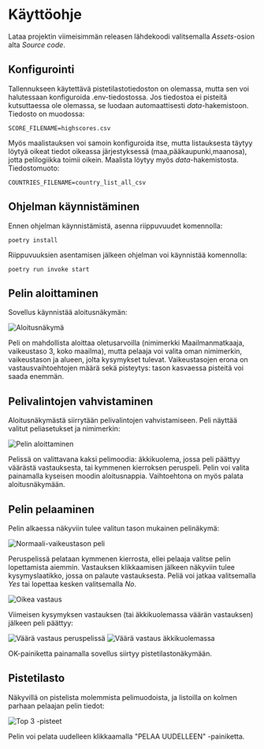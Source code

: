 # Käyttöohje

Lataa projektin viimeisimmän releasen lähdekoodi valitsemalla *Assets*-osion alta *Source code*.

## Konfigurointi

Tallennukseen käytettävä pistetilastotiedoston on olemassa, mutta sen voi halutessaan konfiguroida .env-tiedostossa. Jos tiedostoa ei pisteitä kutsuttaessa ole olemassa, se luodaan automaattisesti *data*-hakemistoon. Tiedosto on muodossa:

```
SCORE_FILENAME=highscores.csv
```
Myös maalistauksen voi samoin konfiguroida itse, mutta listauksesta täytyy löytyä oikeat tiedot oikeassa järjestyksessä (maa,pääkaupunki,maanosa), jotta pelilogiikka toimii oikein. Maalista löytyy myös *data*-hakemistosta. Tiedostomuoto:

```
COUNTRIES_FILENAME=country_list_all_csv
```

## Ohjelman käynnistäminen

Ennen ohjelman käynnistämistä, asenna riippuvuudet komennolla:

```
poetry install
```

Riippuvuuksien asentamisen jälkeen ohjelman voi käynnistää komennolla:

```
poetry run invoke start
```

## Pelin aloittaminen

Sovellus käynnistää aloitusnäkymän:

![Aloitusnäkymä](Kuvat/start.png)

Peli on mahdollista aloittaa oletusarvoilla (nimimerkki Maailmanmatkaaja, vaikeustaso 3, koko maailma), mutta pelaaja voi valita oman nimimerkin, vaikeustason ja alueen, jolta kysymykset tulevat. Vaikeustasojen erona on vastausvaihtoehtojen määrä sekä pisteytys: tason kasvaessa pisteitä voi saada enemmän.

## Pelivalintojen vahvistaminen

Aloitusnäkymästä siirrytään pelivalintojen vahvistamiseen. Peli näyttää valitut peliasetukset ja nimimerkin:

![Pelin aloittaminen](Kuvat/ready.png)

Pelissä on valittavana kaksi pelimoodia: äkkikuolema, jossa peli päättyy väärästä vastauksesta, tai kymmenen kierroksen peruspeli. Pelin voi valita painamalla kyseisen moodin aloitusnappia. Vaihtoehtona on myös palata aloitusnäkymään.

## Pelin pelaaminen

Pelin alkaessa näkyviin tulee valitun tason mukainen pelinäkymä:

![Normaali-vaikeustason peli](Kuvat/game.png)

Peruspelissä pelataan kymmenen kierrosta, ellei pelaaja valitse pelin lopettamista aiemmin. Vastauksen klikkaamisen jälkeen näkyviin tulee kysymyslaatikko, jossa on palaute vastauksesta. Peliä voi jatkaa valitsemalla *Yes* tai lopettaa kesken valitsemalla *No*.

![Oikea vastaus](Kuvat/correct.png)

Viimeisen kysymyksen vastauksen (tai äkkikuolemassa väärän vastauksen) jälkeen peli päättyy:

![Väärä vastaus peruspelissä](Kuvat/incorrect.png)   ![Väärä vastaus äkkikuolemassa](Kuvat/sudden_death.png)

 OK-painiketta painamalla sovellus siirtyy pistetilastonäkymään.

## Pistetilasto

Näkyvillä on pistelista molemmista pelimuodoista, ja listoilla on kolmen parhaan pelaajan pelin tiedot:

![Top 3 -pisteet](Kuvat/highscores.png)

Pelin voi pelata uudelleen klikkaamalla "PELAA UUDELLEEN" -painiketta.

